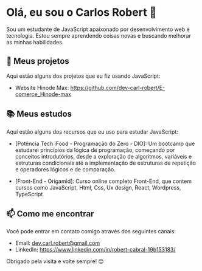 # Olá, eu sou o Carlos Robert 👋

Sou um estudante de JavaScript apaixonado por desenvolvimento web e tecnologia. Estou sempre aprendendo coisas novas e buscando melhorar as minhas habilidades.

## 🚀 Meus projetos

Aqui estão alguns dos projetos que eu fiz usando JavaScript:

- Website Hinode Max: https://github.com/dev-carl-robert/E-comerce_Hinode-max

## 📚 Meus estudos

Aqui estão alguns dos recursos que eu uso para estudar JavaScript:

- [Potência Tech iFood - Programação do Zero - DIO]: Um bootcamp que estudarei  princípios da lógica de programação, começando por conceitos
  introdutórios, desde a exploração de algoritmos, variáveis e estruturas condicionais até a implementação de estruturas de repetição e operadores lógicos e de comparação.

- [Front-End - Origamid]: Curso online completo Front-End, que contem cursos como JavaScript, Html, Css, Ux design, React, Wordpress, TypeScript
## 📫 Como me encontrar

Você pode entrar em contato comigo através dos seguintes canais:

- Email: dev.carl.robert@gmail.com
- LinkedIn: https://www.linkedin.com/in/robert-cabral-19b153183/

Obrigado pela visita e volte sempre! 😊
